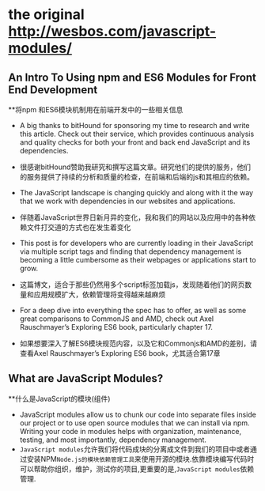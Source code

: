 # the original http://wesbos.com/javascript-modules/
## An Intro To Using npm and ES6 Modules for Front End Development
**将npm 和ES6模块机制用在前端开发中的一些相关信息

- A big thanks to bitHound for sponsoring my time to research and write this article. Check out their service, which provides continuous analysis and quality checks for both your front and back end JavaScript and its dependencies.

- 很感谢bitHound赞助我研究和撰写这篇文章。研究他们的提供的服务，他们的服务提供了持续的分析和质量的检查，在前端和后端的js和其相应的依赖。

- The JavaScript landscape is changing quickly and along with it the way that we work with dependencies in our websites and applications.

- 伴随着JavaScript世界日新月异的变化，我和我们的网站以及应用中的各种依赖文件打交道的方式也在发生着变化

- This post is for developers who are currently loading in their JavaScript via multiple script tags and finding that dependency management is becoming a little cumbersome as their webpages or applications start to grow.

- 这篇博文，适合于那些仍然用多个script标签加载js，发现随着他们的网页数量和应用规模扩大，依赖管理将变得越来越麻烦

- For a deep dive into everything the spec has to offer, as well as some great comparisons to CommonJS and AMD, check out Axel Rauschmayer’s Exploring ES6 book, particularly chapter 17.
- 如果想要深入了解ES6模块规范内容，以及它和Commonjs和AMD的差别，请查看Axel Rauschmayer’s Exploring ES6 book，尤其适合第17章

## What are JavaScript Modules?
**什么是JavaScript的模块(组件)

- JavaScript modules allow us to chunk our code into separate files inside our project or to use open source modules that we can install via npm. Writing your code in modules helps with organization, maintenance, testing, and most importantly, dependency management.
- `JavaScript modules`允许我们将代码成块的分离成文件到我们的项目中或者通过安装NPM`Node.js的模块依赖管理工具`来使用开源的模块.依靠模块编写代码时可以帮助你组织，维护，测试你的项目,更重要的是,`JavaScript modules`依赖管理.
